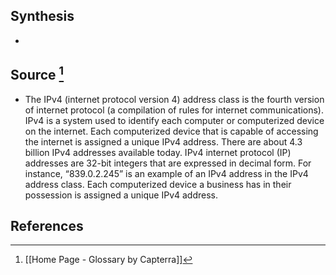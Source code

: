 ## Synthesis
- 
## Source [^1]
- The IPv4 (internet protocol version 4) address class is the fourth version of internet protocol (a compilation of rules for internet communications). IPv4 is a system used to identify each computer or computerized device on the internet. Each computerized device that is capable of accessing the internet is assigned a unique IPv4 address. There are about 4.3 billion IPv4 addresses available today. IPv4 internet protocol (IP) addresses are 32-bit integers that are expressed in decimal form. For instance, “839.0.2.245” is an example of an IPv4 address in the IPv4 address class. Each computerized device a business has in their possession is assigned a unique IPv4 address.
## References

[^1]: [[Home Page - Glossary by Capterra]]
